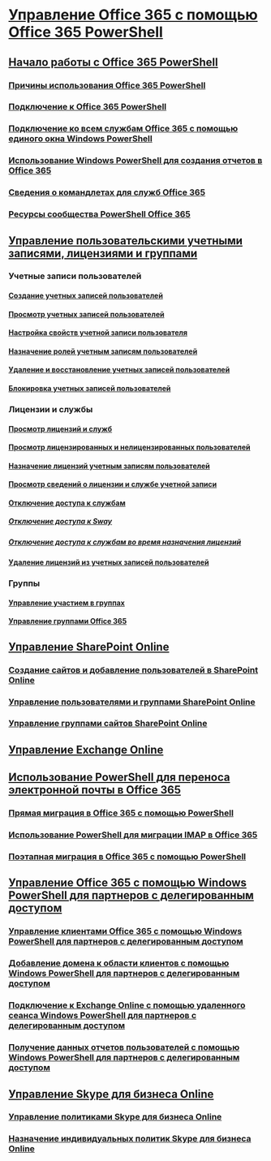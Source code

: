 
# [Управление Office 365 с помощью Office 365 PowerShell](manage-office-365-with-office-365-powershell.md)
## [Начало работы с Office 365 PowerShell](getting-started-with-office-365-powershell.md)
### [Причины использования Office 365 PowerShell](why-you-need-to-use-office-365-powershell.md)
### [Подключение к Office 365 PowerShell](connect-to-office-365-powershell.md)
### [Подключение ко всем службам Office 365 с помощью единого окна Windows PowerShell](connect-to-all-office-365-services-in-a-single-windows-powershell-window.md)
### [Использование Windows PowerShell для создания отчетов в Office 365](use-windows-powershell-to-create-reports-in-office-365.md)
### [Сведения о командлетах для служб Office 365](cmdlet-references-for-office-365-services.md)
### [Ресурсы сообщества PowerShell Office 365](office-365-powershell-community-resources.md)

## [Управление пользовательскими учетными записями, лицензиями и группами](manage-user-accounts-and-licenses-with-office-365-powershell.md)

### Учетные записи пользователей
#### [Создание учетных записей пользователей](create-user-accounts-with-office-365-powershell.md)
#### [Просмотр учетных записей пользователей](view-user-accounts-with-office-365-powershell.md)
#### [Настройка свойств учетной записи пользователя](configure-user-account-properties-with-office-365-powershell.md)
#### [Назначение ролей учетным записям пользователей](assign-roles-to-user-accounts-with-office-365-powershell.md)
#### [Удаление и восстановление учетных записей пользователей](delete-and-restore-user-accounts-with-office-365-powershell.md)
#### [Блокировка учетных записей пользователей](block-user-accounts-with-office-365-powershell.md)

### Лицензии и службы
#### [Просмотр лицензий и служб](view-licenses-and-services-with-office-365-powershell.md)
#### [Просмотр лицензированных и нелицензированных пользователей](view-licensed-and-unlicensed-users-with-office-365-powershell.md)
#### [Назначение лицензий учетным записям пользователей](assign-licenses-to-user-accounts-with-office-365-powershell.md)
#### [Просмотр сведений о лицензии и службе учетной записи](view-account-license-and-service-details-with-office-365-powershell.md)
#### [Отключение доступа к службам](disable-access-to-services-with-office-365-powershell.md)
##### [Отключение доступа к Sway](disable-access-to-sway-with-office-365-powershell.md)
##### [Отключение доступа к службам во время назначения лицензий](disable-access-to-services-while-assigning-user-licenses.md)
#### [Удаление лицензий из учетных записей пользователей](remove-licenses-from-user-accounts-with-office-365-powershell.md)

### Группы
#### [Управление участием в группах](maintain-group-membership-with-office-365-powershell.md)
#### [Управление группами Office 365](manage-office-365-groups-with-powershell.md)

## [Управление SharePoint Online](manage-sharepoint-online-with-office-365-powershell.md)
### [Создание сайтов и добавление пользователей в SharePoint Online](create-sharepoint-sites-and-add-users-with-powershell.md)
### [Управление пользователями и группами SharePoint Online](manage-sharepoint-users-and-groups-with-powershell.md)
### [Управление группами сайтов SharePoint Online](manage-sharepoint-site-groups-with-powershell.md)
## [Управление Exchange Online](manage-exchange-online-with-office-365-powershell.md)
## [Использование PowerShell для переноса электронной почты в Office 365](use-powershell-for-email-migration-to-office-365.md)
### [Прямая миграция в Office 365 с помощью PowerShell](use-powershell-to-perform-a-cutover-migration-to-office-365.md)
### [Использование PowerShell для миграции IMAP в Office 365](use-powershell-to-perform-an-imap-migration-to-office-365.md)
### [Поэтапная миграция в Office 365 с помощью PowerShell](use-powershell-to-perform-a-staged-migration-to-office-365.md)
## [Управление Office 365 с помощью Windows PowerShell для партнеров с делегированным доступом](manage-office-365-with-windows-powershell-for-delegated-access-permissions-dap-p.md)
### [Управление клиентами Office 365 с помощью Windows PowerShell для партнеров с делегированным доступом](manage-office-365-tenants-with-windows-powershell-for-delegated-access-permissio.md)
### [Добавление домена к области клиентов с помощью Windows PowerShell для партнеров с делегированным доступом](add-a-domain-to-a-client-tenancy-with-windows-powershell-for-delegated-access-pe.md)
### [Подключение к Exchange Online с помощью удаленного сеанса Windows PowerShell для партнеров с делегированным доступом](connect-to-exchange-online-tenants-with-remote-windows-powershell-for-delegated.md)
### [Получение данных отчетов пользователей с помощью Windows PowerShell для партнеров с делегированным доступом](retrieve-customer-tenant-reporting-data-with-windows-powershell-for-delegated-ac.md)
## [Управление Skype для бизнеса Online](manage-skype-for-business-online-with-office-365-powershell.md)
### [Управление политиками Skype для бизнеса Online](manage-skype-for-business-online-policies-with-office-365-powershell.md)
### [Назначение индивидуальных политик Skype для бизнеса Online](assign-per-user-skype-for-business-online-policies-with-office-365-powershell.md)

